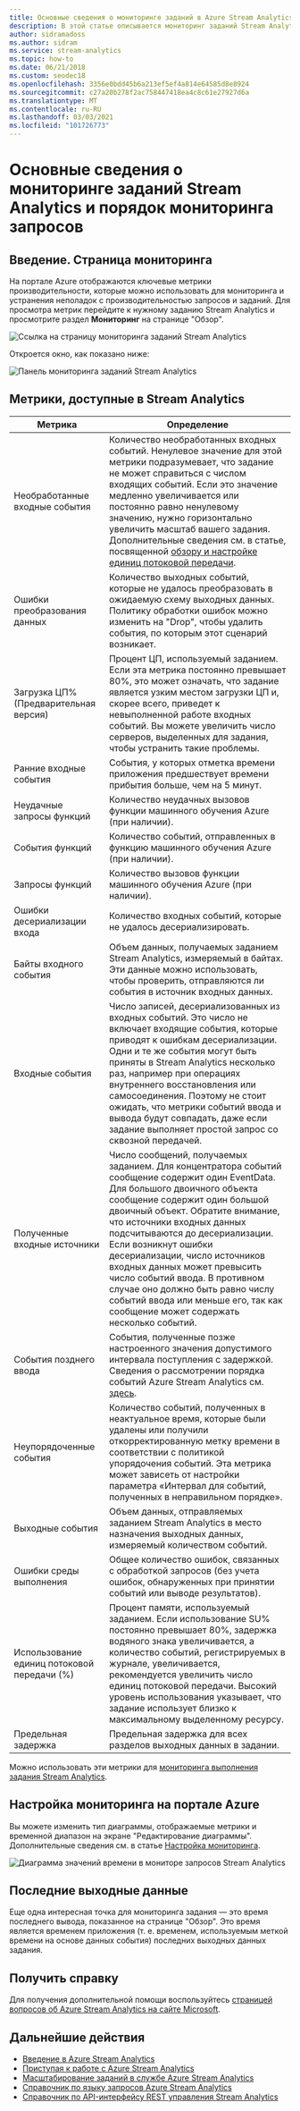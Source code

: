 ```yaml
---
title: Основные сведения о мониторинге заданий в Azure Stream Analytics
description: В этой статье описывается мониторинг заданий Stream Analytics на портале Azure.
author: sidramadoss
ms.author: sidram
ms.service: stream-analytics
ms.topic: how-to
ms.date: 06/21/2018
ms.custom: seodec18
ms.openlocfilehash: 3356e0bdd45b6a213ef5ef4a814e64585d8e8924
ms.sourcegitcommit: c27a20b278f2ac758447418ea4c8c61e27927d6a
ms.translationtype: MT
ms.contentlocale: ru-RU
ms.lasthandoff: 03/03/2021
ms.locfileid: "101726773"
---
```

# <a name="understand-stream-analytics-job-monitoring-and-how-to-monitor-queries"></a>Основные сведения о мониторинге заданий Stream Analytics и порядок мониторинга запросов

## <a name="introduction-the-monitor-page"></a>Введение. Страница мониторинга
На портале Azure отображаются ключевые метрики производительности, которые можно использовать для мониторинга и устранения неполадок c производительностью запросов и заданий. Для просмотра метрик перейдите к нужному заданию Stream Analytics и просмотрите раздел **Мониторинг** на странице "Обзор".  

![Ссылка на страницу мониторинга заданий Stream Analytics](./media/stream-analytics-monitoring/02-stream-analytics-monitoring-block.png)

Откроется окно, как показано ниже:

![Панель мониторинга заданий Stream Analytics](./media/stream-analytics-monitoring/01-stream-analytics-monitoring.png)  

## <a name="metrics-available-for-stream-analytics"></a>Метрики, доступные в Stream Analytics
| Метрика                 | Определение                               |
| ---------------------- | ---------------------------------------- |
| Необработанные входные события       | Количество необработанных входных событий. Ненулевое значение для этой метрики подразумевает, что задание не может справиться с числом входящих событий. Если это значение медленно увеличивается или постоянно равно ненулевому значению, нужно горизонтально увеличить масштаб вашего задания. Дополнительные сведения см. в статье, посвященной [обзору и настройке единиц потоковой передачи](stream-analytics-streaming-unit-consumption.md). |
| Ошибки преобразования данных | Количество выходных событий, которые не удалось преобразовать в ожидаемую схему выходных данных. Политику обработки ошибок можно изменить на "Drop", чтобы удалить события, по которым этот сценарий возникает. |
| Загрузка ЦП% (Предварительная версия)       | Процент ЦП, используемый заданием. Если эта метрика постоянно превышает 80%, это может означать, что задание является узким местом загрузки ЦП и, скорее всего, приведет к невыполненной работе входных событий. Вы можете увеличить число серверов, выделенных для задания, чтобы устранить такие проблемы. |
| Ранние входные события       | События, у которых отметка времени приложения предшествует времени прибытия больше, чем на 5 минут. |
| Неудачные запросы функций | Количество неудачных вызовов функции машинного обучения Azure (при наличии). |
| События функций        | Количество событий, отправленных в функцию машинного обучения Azure (при наличии). |
| Запросы функций      | Количество вызовов функции машинного обучения Azure (при наличии). |
| Ошибки десериализации входа       | Количество входных событий, которые не удалось десериализировать.  |
| Байты входного события      | Объем данных, получаемых заданием Stream Analytics, измеряемый в байтах. Эти данные можно использовать, чтобы проверить, отправляются ли события в источник входных данных. |
| Входные события           | Число записей, десериализованных из входных событий. Это число не включает входящие события, которые приводят к ошибкам десериализации. Одни и те же события могут быть приняты в Stream Analytics несколько раз, например при операциях внутреннего восстановления или самосоединения. Поэтому не стоит ожидать, что метрики событий ввода и вывода будут совпадать, даже если задание выполняет простой запрос со сквозной передачей. |
| Полученные входные источники       | Число сообщений, получаемых заданием. Для концентратора событий сообщение содержит один EventData. Для большого двоичного объекта сообщение содержит один большой двоичный объект. Обратите внимание, что источники входных данных подсчитываются до десериализации. Если возникнут ошибки десериализации, число источников входных данных может превысить число событий ввода. В противном случае оно должно быть равно числу событий ввода или меньше его, так как сообщение может содержать несколько событий. |
| События позднего ввода      | События, полученные позже настроенного значения допустимого интервала поступления с задержкой. Сведения о рассмотрении порядка событий Azure Stream Analytics см. [здесь](./stream-analytics-time-handling.md). |
| Неупорядоченные события    | Количество событий, полученных в неактуальное время, которые были удалены или получили откорректированную метку времени в соответствии с политикой упорядочения событий. Эта метрика может зависеть от настройки параметра «Интервал для событий, полученных в неправильном порядке». |
| Выходные события          | Объем данных, отправляемых заданием Stream Analytics в место назначения выходных данных, измеряемый количеством событий. |
| Ошибки среды выполнения         | Общее количество ошибок, связанных с обработкой запросов (без учета ошибок, обнаруженных при принятии событий или выводе результатов). |
| Использование единиц потоковой передачи (%)       | Процент памяти, используемый заданием. Если использование SU% постоянно превышает 80%, задержка водяного знака увеличивается, а количество событий, регистрируемых в журнале, увеличивается, рекомендуется увеличить число единиц потоковой передачи. Высокий уровень использования указывает, что задание использует близко к максимальному выделенному ресурсу. |
| Предельная задержка       | Предельная задержка для всех разделов выходных данных в задании. |

Можно использовать эти метрики для [мониторинга выполнения задания Stream Analytics](./stream-analytics-set-up-alerts.md#scenarios-to-monitor). 

## <a name="customizing-monitoring-in-the-azure-portal"></a>Настройка мониторинга на портале Azure
Вы можете изменить тип диаграммы, отображаемые метрики и временной диапазон на экране "Редактирование диаграммы". Дополнительные сведения см. в статье [Настройка мониторинга](../azure-monitor/data-platform.md).

  ![Диаграмма значений времени в мониторе запросов Stream Analytics](./media/stream-analytics-monitoring/08-stream-analytics-monitoring.png)  


## <a name="latest-output"></a>Последние выходные данные
Еще одна интересная точка для мониторинга задания — это время последнего вывода, показанное на странице "Обзор".
Это время является временем приложения (т. е. временем, используемым меткой времени на основе данных события) последних выходных данных задания.

## <a name="get-help"></a>Получить справку
Для получения дополнительной помощи воспользуйтесь [страницей вопросов об Azure Stream Analytics на сайте Microsoft](/answers/topics/azure-stream-analytics.html).

## <a name="next-steps"></a>Дальнейшие действия
* [Введение в Azure Stream Analytics](stream-analytics-introduction.md)
* [Приступая к работе с Azure Stream Analytics](stream-analytics-real-time-fraud-detection.md)
* [Масштабирование заданий в службе Azure Stream Analytics](stream-analytics-scale-jobs.md)
* [Справочник по языку запросов Azure Stream Analytics](/stream-analytics-query/stream-analytics-query-language-reference)
* [Справочник по API-интерфейсу REST управления Stream Analytics](/rest/api/streamanalytics/)
